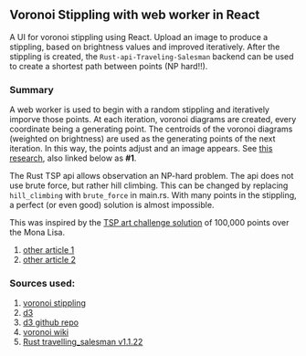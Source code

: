 ## Voronoi Stippling with web worker in React
A UI for voronoi stippling using React. Upload an image to produce a stippling, based on brightness values and improved iteratively. After the stippling is created, the `Rust-api-Traveling-Salesman` backend can be used to create a shortest path between points (NP hard!!). 

### Summary

A web worker is used to begin with a random stippling and iteratively imporve those points. At each iteration, voronoi diagrams are created, every coordinate being a generating point. The centroids of the voronoi diagrams (weighted on brightness) are used as the generating points of the next iteration. In this way, the points adjust and an image appears. See [this research](https://www.cs.ubc.ca/labs/imager/tr/2002/secord2002b/secord.2002b.pdf), also linked below as **#1**. 

The Rust TSP api allows observation an NP-hard problem. The api does not use brute force, but rather hill climbing. This can be changed by replacing `hill_climbing` with `brute_force` in main.rs. With many points in the stippling, a perfect (or even good) solution is almost impossible.

This was inspired by the [TSP art challenge solution](https://www.math.uwaterloo.ca/tsp/data/ml/monalisa.html) of 100,000 points over the Mona Lisa.
1. [other article 1](https://www2.oberlin.edu/math/faculty/bosch/tspart-page.html)
2. [other article 2](https://www2.oberlin.edu/math/faculty/bosch/making-tspart-page.html)

### Sources used: 
1. [voronoi stippling](https://www.cs.ubc.ca/labs/imager/tr/2002/secord2002b/secord.2002b.pdf)
2. [d3](https://observablehq.com/@mbostock/voronoi-stippling)
3. [d3 github repo](https://github.com/d3/d3-delaunay)
4. [voronoi wiki](https://en.wikipedia.org/wiki/Voronoi_diagram)
5. [Rust travelling_salesman v1.1.22](https://crates.io/crates/travelling_salesman)
